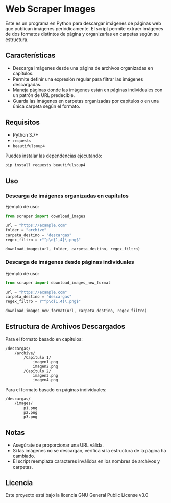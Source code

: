 # Web Scraper Images

Este es un programa en Python para descargar imágenes de páginas web que publican imágenes periódicamente. El script permite extraer imágenes de dos formatos distintos de página y organizarlas en carpetas según su estructura.

## Características
- Descarga imágenes desde una página de archivos organizadas en capítulos.
- Permite definir una expresión regular para filtrar las imágenes descargadas.
- Maneja páginas donde las imágenes están en páginas individuales con un patrón de URL predecible.
- Guarda las imágenes en carpetas organizadas por capítulos o en una única carpeta según el formato.

## Requisitos

- Python 3.7+
- `requests`
- `beautifulsoup4`

Puedes instalar las dependencias ejecutando:

```bash
pip install requests beautifulsoup4
```

## Uso

### Descarga de imágenes organizadas en capítulos

Ejemplo de uso:

```python
from scraper import download_images

url = "https://example.com"
folder = "archive"
carpeta_destino = "descargas"
regex_filtro = r"^p\d{1,4}\.png$"

download_images(url, folder, carpeta_destino, regex_filtro)
```

### Descarga de imágenes desde páginas individuales

Ejemplo de uso:

```python
from scraper import download_images_new_format

url = "https://example.com"
carpeta_destino = "descargas"
regex_filtro = r"^p\d{1,4}\.png$"

download_images_new_format(url, carpeta_destino, regex_filtro)
```

## Estructura de Archivos Descargados

Para el formato basado en capítulos:
```
/descargas/
    /archive/
        /Capítulo 1/
            imagen1.png
            imagen2.png
        /Capítulo 2/
            imagen3.png
            imagen4.png
```

Para el formato basado en páginas individuales:
```
/descargas/
    /images/
        p1.png
        p2.png
        p3.png
```

## Notas
- Asegúrate de proporcionar una URL válida.
- Si las imágenes no se descargan, verifica si la estructura de la página ha cambiado.
- El script reemplaza caracteres inválidos en los nombres de archivos y carpetas.

## Licencia
Este proyecto está bajo la licencia GNU General Public License v3.0


